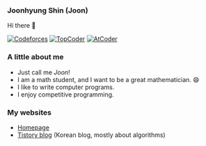 ### Joonhyung Shin (Joon)

Hi there 👋

[![Codeforces](https://run.kaist.ac.kr/badges/codeforces/jo_on.svg)](https://codeforces.com/profile/jo_on)
[![TopCoder](https://run.kaist.ac.kr/badges/topcoder/jo_on.svg)](https://www.topcoder.com/members/jo_on/details/?track=DATA_SCIENCE&subTrack=SRM)
[![AtCoder](https://run.kaist.ac.kr/badges/atcoder/topology.svg)](https://atcoder.jp/users/topology)

### A little about me

- Just call me _Joon_!
- I am a math student, and I want to be a great mathematician. 😄
- I like to write computer programs.
- I enjoy competitive programming.

### My websites

- [Homepage](https://www.joonhyung.xyz/)
- [Tistory blog](https://tistory.joonhyung.xyz/) (Korean blog, mostly about algorithms)
